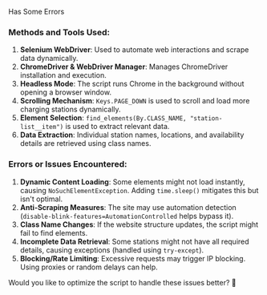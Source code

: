 Has Some Errors 

### **Methods and Tools Used:**

1. **Selenium WebDriver**: Used to automate web interactions and scrape data dynamically.
2. **ChromeDriver & WebDriver Manager**: Manages ChromeDriver installation and execution.
3. **Headless Mode**: The script runs Chrome in the background without opening a browser window.
4. **Scrolling Mechanism**: `Keys.PAGE_DOWN` is used to scroll and load more charging stations dynamically.
5. **Element Selection**: `find_elements(By.CLASS_NAME, "station-list__item")` is used to extract relevant data.
6. **Data Extraction**: Individual station names, locations, and availability details are retrieved using class names.

### **Errors or Issues Encountered:**

1. **Dynamic Content Loading**: Some elements might not load instantly, causing `NoSuchElementException`. Adding `time.sleep()` mitigates this but isn't optimal.
2. **Anti-Scraping Measures**: The site may use automation detection (`disable-blink-features=AutomationControlled` helps bypass it).
3. **Class Name Changes**: If the website structure updates, the script might fail to find elements.
4. **Incomplete Data Retrieval**: Some stations might not have all required details, causing exceptions (handled using `try-except`).
5. **Blocking/Rate Limiting**: Excessive requests may trigger IP blocking. Using proxies or random delays can help.

Would you like to optimize the script to handle these issues better? 🚀
